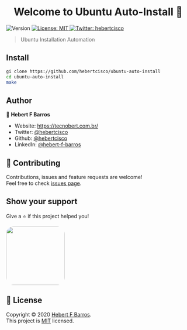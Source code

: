 <h1 align="center">Welcome to Ubuntu Auto-Install 👋</h1>
<p>
  <img alt="Version" src="https://img.shields.io/badge/version-0.3.7-blue.svg?cacheSeconds=2592000" />
  <a href="LICENSE" target="_blank">
    <img alt="License: MIT" src="https://img.shields.io/badge/License-MIT-yellow.svg" />
  </a>
  <a href="https://twitter.com/hebertcisco" target="_blank">
    <img alt="Twitter: hebertcisco" src="https://img.shields.io/twitter/follow/hebertcisco.svg?style=social" />
  </a>
</p>

> Ubuntu Installation Automation

## Install

```sh
gi clone https://github.com/hebertcisco/ubuntu-auto-install
cd ubuntu-auto-install
make
```

## Author

👤 **Hebert F Barros**

- Website: https://tecnobert.com.br/
- Twitter: [@hebertcisco](https://twitter.com/hebertcisco)
- Github: [@hebertcisco](https://github.com/hebertcisco)
- LinkedIn: [@hebert-f-barros](https://linkedin.com/in/hebert-f-barros)

## 🤝 Contributing

Contributions, issues and feature requests are welcome!<br />Feel free to check [issues page](issues).

## Show your support

Give a ⭐️ if this project helped you!

<a  href="https://www.patreon.com/hebertfbarros">
  <img style="border-radius:20px;" src="https://c5.patreon.com/external/logo/become_a_patron_button@2x.png" width="160">
</a>

## 📝 License

Copyright © 2020 [Hebert F Barros](https://github.com/hebertcisco).<br />
This project is [MIT](LICENSE) licensed.
